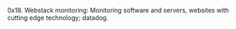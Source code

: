 0x18. Webstack monitoring: Monitoring software and servers, websites with
cutting edge technology; datadog.
